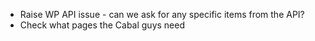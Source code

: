 * Raise WP API issue - can we ask for any specific items from the API?
* Check what pages the Cabal guys need
